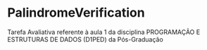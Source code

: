 # PalindromeVerification
Tarefa Avaliativa referente à aula 1 da disciplina PROGRAMAÇÃO E ESTRUTURAS DE DADOS (D1PED) da Pós-Graduação

